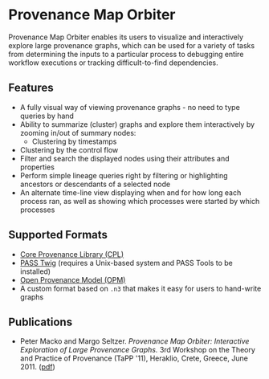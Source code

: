 # Provenance Map Orbiter

Provenance Map Orbiter enables its users to visualize and interactively explore large provenance graphs, which can be used for a variety of tasks from determining the inputs to a particular process to debugging entire workflow executions or tracking difficult-to-find dependencies.

## Features
- A fully visual way of viewing provenance graphs - no need to type queries by hand
- Ability to summarize (cluster) graphs and explore them interactively by zooming in/out of summary nodes:
  - Clustering by timestamps
 - Clustering by the control flow
- Filter and search the displayed nodes using their attributes and properties
- Perform simple lineage queries right by filtering or highlighting ancestors or descendants of a selected node
- An alternate time-line view displaying when and for how long each process ran, as well as showing which processes were started by which processes

## Supported Formats
- [Core Provenance Library (CPL)](https://github.com/pmacko86/core-provenance-library)
- [PASS Twig](http://www.eecs.harvard.edu/syrah/pass) (requires a Unix-based system and PASS Tools to be installed)
- [Open Provenance Model (OPM)](http://twiki.ipaw.info/bin/view/OPM)
- A custom format based on `.n3` that makes it easy for users to hand-write graphs

## Publications
- Peter Macko and Margo Seltzer. *Provenance Map Orbiter: Interactive Exploration of Large Provenance Graphs.* 3rd Workshop on the Theory and Practice of Provenance (TaPP '11), Heraklio, Crete, Greece, June 2011. ([pdf](http://www.eecs.harvard.edu/~pmacko/papers/orbiter-tapp11.pdf))
